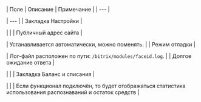 | Поле | Описание | Примечание |
| --- |

| --- |
| Закладка Настройки |

| |
| Публичный адрес сайта |

| Устанавливается автоматически, можно поменять. |
| Режим отладки |

| Лог-файл расположен по пути: `/bitrix/modules/faceid.log`. |
| Долгое ожидание ответа |

|  |
| Закладка Баланс и списания |

| |
| Если функционал подключён, то будет отображаться статистика использования распознаваний и остаток средств |